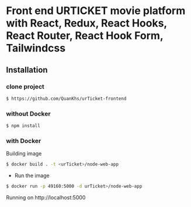 # Front end URTICKET movie platform with React, Redux, React Hooks, React Router, React Hook Form, Tailwindcss

## Installation

### clone project

```bash
$ https://github.com/QuanKhs/urTicket-frontend
```

### without Docker

```bash
$ npm install
```

### with Docker

 Building image
```bash
$ docker build . -t <urTicket>/node-web-app
```
- Run the image
```bash
$ docker run -p 49160:5000 -d urTicket>/node-web-app
```
Running on http://localhost:5000 

